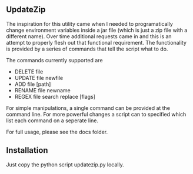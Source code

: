 UpdateZip
---------

The inspiration for this utility came when I needed to programatically change environment variables inside a jar file
(which is just a zip file with a different name).
Over time additional requests came in and this is an attempt to properly flesh out that functional requirement.
The functionality is provided by a series of commands that tell the script what to do.

The commands currently supported are
- DELETE file
- UPDATE file newfile
- ADD    file [path]
- RENAME file newname
- REGEX  file search replace [flags]

For simple manipulations, a single command can be provided at the command line.
For more powerful changes a script can to specified which list each command on a seperate line.

For full usage, please see the docs folder.

Installation
------------

Just copy the python script updatezip.py locally.